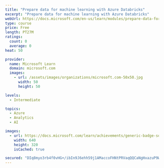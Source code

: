 ```yaml
---
title: "Prepare data for machine learning with Azure Databricks"
excerpt: "Prepare data for machine learning with Azure Databricks"
webUrl: https://docs.microsoft.com/en-us/learn/modules/prepare-data-for-machine-learning-azure-databricks/
type: course
price: Free
length: PT27M
ratings:
  count: 0
  average: 0
heat: 50

provider:
  name: Microsoft Learn
  domain: microsoft.com
  images:
    - url: /assets/images/organizations/microsoft.com-50x50.jpg
      width: 50
      height: 50

levels:
  - Intermediate

topics:
  - Azure
  - Analytics
  - AI

images:
  - url: https://docs.microsoft.com/learn/achievements/generic-badge-social.png
    width: 640
    height: 320
    isCached: true

secured: "DIq8myo3rb4f0vHG+/ibIn9J6ehh59j1AMaccoFHNtPRVaqQQCaNgHxazuP9WfDK6GzKVeYBfTTd3nVJiEGgwuIxb8UVuFo+DbJ0+H8dOt5OtHfcA3MPoiBvN5BuAFZ4f72k7MT3EuA3/bBYKetNDvOfSyXdC6fCsKkX0lqXqDu7YOxZRdqHnond63PNOdSeOZN89mqxOPyWn2AG1bH1jzXTysn10z59LLnSna8Ej87Wfgx1bHg/SAcygVz+Jttjf4UcmGKInMcIznJfceopmttwCXnaZdgdKxtpyptCq9u1b7SEamU3/uZnRdh1VIF6tWK3+beL39gGsZtrcsvg6Y9iMs2NCDO438EidkAw81/uQJ3L0aluN/MVbbO4lHNniBjPuyeSgABJw/g5KBtboQ==;obTr9I/SgxBCrmEzHVJeNg=="
---
```


